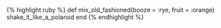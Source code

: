 {% highlight ruby %}
  def mix_old_fashioned(booze = :rye, fruit = :orange)
    shake_it_like_a_polaroid
  end
{% endhighlight %}
